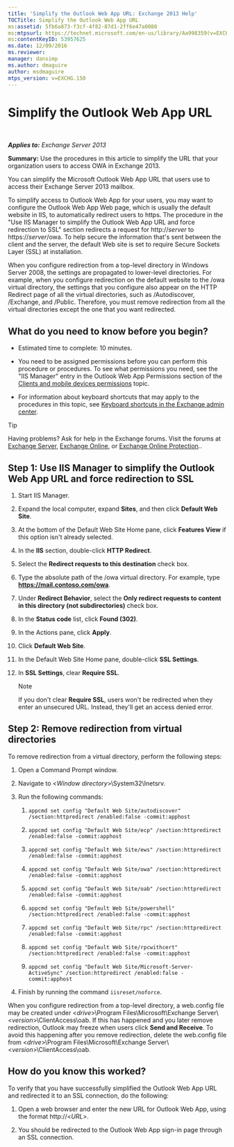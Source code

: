 ```yaml
---
title: 'Simplify the Outlook Web App URL: Exchange 2013 Help'
TOCTitle: Simplify the Outlook Web App URL
ms:assetid: 5fb6a873-f3cf-4f82-87d1-2ff6e47a0080
ms:mtpsurl: https://technet.microsoft.com/en-us/library/Aa998359(v=EXCHG.150)
ms:contentKeyID: 53957625
ms.date: 12/09/2016
ms.reviewer: 
manager: dansimp
ms.author: dmaguire
author: msdmaguire
mtps_version: v=EXCHG.150
---
```


# Simplify the Outlook Web App URL

 

_**Applies to:** Exchange Server 2013_

**Summary:** Use the procedures in this article to simplify the URL that your organization users to access OWA in Exchange 2013.

You can simplify the Microsoft Outlook Web App URL that users use to access their Exchange Server 2013 mailbox.

To simplify access to Outlook Web App for your users, you may want to configure the Outlook Web App Web page, which is usually the default website in IIS, to automatically redirect users to https. The procedure in the "Use IIS Manager to simplify the Outlook Web App URL and force redirection to SSL" section redirects a request for http://*server* to https://*server*/owa. To help secure the information that's sent between the client and the server, the default Web site is set to require Secure Sockets Layer (SSL) at installation.

When you configure redirection from a top-level directory in Windows Server 2008, the settings are propagated to lower-level directories. For example, when you configure redirection on the default website to the /owa virtual directory, the settings that you configure also appear on the HTTP Redirect page of all the virtual directories, such as /Autodiscover, /Exchange, and /Public. Therefore, you must remove redirection from all the virtual directories except the one that you want redirected.

## What do you need to know before you begin?

  - Estimated time to complete: 10 minutes.

  - You need to be assigned permissions before you can perform this procedure or procedures. To see what permissions you need, see the "IIS Manager" entry in the Outlook Web App Permissions section of the [Clients and mobile devices permissions](clients-and-mobile-devices-permissions-exchange-2013-help.md) topic.

  - For information about keyboard shortcuts that may apply to the procedures in this topic, see [Keyboard shortcuts in the Exchange admin center](keyboard-shortcuts-in-the-exchange-admin-center-2013-help.md).

> [!TIP]
> Having problems? Ask for help in the Exchange forums. Visit the forums at <A href="https://go.microsoft.com/fwlink/p/?linkid=60612">Exchange Server</A>, <A href="https://go.microsoft.com/fwlink/p/?linkid=267542">Exchange Online</A>, or <A href="https://go.microsoft.com/fwlink/p/?linkid=285351">Exchange Online Protection</A>..

## Step 1: Use IIS Manager to simplify the Outlook Web App URL and force redirection to SSL

1. Start IIS Manager.

2. Expand the local computer, expand **Sites**, and then click **Default Web Site**.

3. At the bottom of the Default Web Site Home pane, click **Features View** if this option isn't already selected.

4. In the **IIS** section, double-click **HTTP Redirect**.

5. Select the **Redirect requests to this destination** check box.

6. Type the absolute path of the /owa virtual directory. For example, type **https://mail.contoso.com/owa**.

7. Under **Redirect Behavior**, select the **Only redirect requests to content in this directory (not subdirectories)** check box.

8. In the **Status code** list, click **Found (302)**.

9. In the Actions pane, click **Apply**.

10. Click **Default Web Site**.

11. In the Default Web Site Home pane, double-click **SSL Settings**.

12. In **SSL Settings**, clear **Require SSL**.

    > [!NOTE]
    > If you don't clear <STRONG>Require SSL</STRONG>, users won't be redirected when they enter an unsecured URL. Instead, they'll get an access denied error.

## Step 2: Remove redirection from virtual directories

To remove redirection from a virtual directory, perform the following steps:

1. Open a Command Prompt window.

2. Navigate to \<*Window directory*\>\\System32\\Inetsrv.

3. Run the following commands:

    1. `appcmd set config "Default Web Site/autodiscover" /section:httpredirect /enabled:false -commit:apphost`

    2. `appcmd set config "Default Web Site/ecp" /section:httpredirect /enabled:false -commit:apphost`

    3. `appcmd set config "Default Web Site/ews" /section:httpredirect /enabled:false -commit:apphost`

    4. `appcmd set config "Default Web Site/owa" /section:httpredirect /enabled:false -commit:apphost`

    5. `appcmd set config "Default Web Site/oab" /section:httpredirect /enabled:false -commit:apphost`

    6. `appcmd set config "Default Web Site/powershell" /section:httpredirect /enabled:false -commit:apphost`

    7. `appcmd set config "Default Web Site/rpc" /section:httpredirect /enabled:false -commit:apphost`

    8. `appcmd set config "Default Web Site/rpcwithcert" /section:httpredirect /enabled:false -commit:apphost`

    9. `appcmd set config "Default Web Site/Microsoft-Server-ActiveSync" /section:httpredirect /enabled:false -commit:apphost`

4. Finish by running the command `iisreset/noforce`.

When you configure redirection from a top-level directory, a web.config file may be created under \<*drive*\>\\Program Files\\Microsoft\\Exchange Server\\\<*version*\>\\ClientAccess\\oab. If this has happened and you later remove redirection, Outlook may freeze when users click **Send and Receive**. To avoid this happening after you remove redirection, delete the web.config file from \<*drive*\>\\Program Files\\Microsoft\\Exchange Server\\\<*version*\>\\ClientAccess\\oab.

## How do you know this worked?

To verify that you have successfully simplified the Outlook Web App URL and redirected it to an SSL connection, do the following:

1. Open a web browser and enter the new URL for Outlook Web App, using the format http://\<*URL*\>.

2. You should be redirected to the Outlook Web App sign-in page through an SSL connection.
